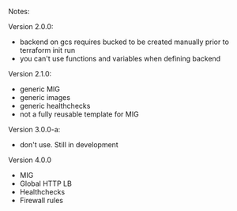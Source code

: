 Notes:

Version 2.0.0:
- backend on gcs requires bucked to be created manually prior to terraform init run
- you can't use functions and variables when defining backend

Version 2.1.0:
 - generic MIG
 - generic images
 - generic healthchecks
 - not a fully reusable template for MIG  

Version 3.0.0-a:
 - don't use. Still in development

Version 4.0.0
 - MIG
 - Global HTTP LB
 - Healthchecks
 - Firewall rules
